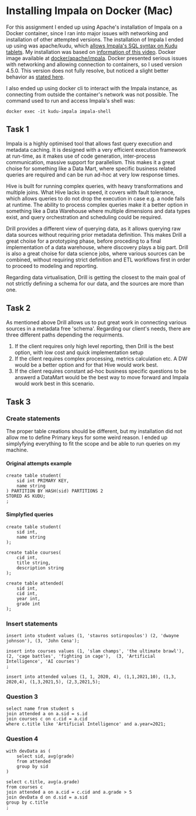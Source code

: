 # Installing Impala on Docker (Mac)

For this assignment I ended up using Apache's installation of Impala on a Docker container, since I ran into major issues with networking and installation of other attempted versions. The installation of Impala I ended up using was apache/kudu, which [allows Impala's SQL syntax on Kudu tablets](https://docs.cloudera.com/documentation/enterprise/6/6.3/topics/kudu_impala.html). My installation was based on [information of this video](https://www.youtube.com/watch?v=CyjarHWEw8k&ab_channel=TechGranth). Docker image available at [docker/apache/impala](https://hub.docker.com/r/apache/impala). Docker presented serious issues with networking and allowing connection to containers, so I used version 4.5.0. This version does not fully resolve, but noticed a slight better behavior as [stated here](https://github.com/docker/for-win/issues/8861). 

I also ended up using docker cli to interact with the Impala instance, as connecting from outside the container's network was not possible. The command used to run and access Impala's shell was:

```
docker exec -it kudu-impala impala-shell
```



## Task 1

Impala is a highly optimised tool that allows fast query execution and metadata caching. It is designed with a very efficient execution framework at run-time, as it makes use of code generation, inter-process communication, massive support for parallelism. This makes it a great choise for something like a Data Mart, where specific business related queries are required and can be run ad-hoc at very low response times.

Hive is built for running complex queries, with heavy transformations and multiple joins. What Hive lacks in speed, it covers with fault tolerance, which allows queries to do not drop the execution in case e.g. a node fails at runtime. The ability to process complex queries make it a better option in something like a Data Warehouse where multiple dimensions and data types exist, and query orchestration and scheduling could be required.

Drill provides a different view of querying data, as it allows querying raw data sources without requiring prior metadata definition. This makes Drill a great choise for a prototyping phase, before proceding to a final implementation of a data warehouse, where discovery plays a big part. Drill is also a great choise for data science jobs, where various sources can be combined, without requiring strict definition and ETL workflows first in order to proceed to modeling and reporting.

Regarding data virtualisation, Drill is getting the closest to the main goal of not strictly defining a schema for our data, and the sources are more than one.

## Task 2

As mentioned above Drill allows us to put great work in connecting various sources in a metadata free 'schema'. Regarding our client's needs, there are three different paths depending the requirments.
1) If the client requires only high level reporting, then Drill is the best option, with low cost and quick implementation setup
2) If the client requires complex processing, metrics calculation etc. A DW would be a better option and for that Hive would work best.
3) If the client requires constant ad-hoc business specific questions to be answerd a DataMart would be the best way to move forward and Impala would work best in this scenario.



## Task 3

### Create statements

The proper table creations should be different, but my installation did not allow me to define Primary keys for some weird reason. I ended up simplyfying everything to fit the scope and be able to run queries on my machine. 

#### Original attempts example
```
create table student(
    sid int PRIMARY KEY,
    name string
) PARTITION BY HASH(sid) PARTITIONS 2
STORED AS KUDU;
;
```

#### Simplyfied queries

```
create table student(
    sid int,
    name string
);

create table courses(
    cid int,
    title string,
    description string
);

create table attended(
    sid int,
    cid int,
    year int,
    grade int
);
```

### Insert statements

```
insert into student values (1, 'stavros sotiropoulos') (2, 'dwayne johnson'), (3, 'John Cena');

insert into courses values (1, 'slam champs', 'the ultimate brawl'), (2, 'cage battles', 'fighting in cage'),  (3, 'Artificial Intelligence', 'AI courses')
;

insert into attended values (1, 1, 2020, 4), (1,1,2021,10), (1,3, 2020,4), (1,3,2021,5), (2,3,2021,5);
```


### Question 3
```
select name from student s
join attended a on a.sid = s.id
join courses c on c.cid = a.cid
where c.title like 'Artificial Intelligence' and a.year=2021;
```

### Question 4
```
with devData as (
    select sid, avg(grade)
    from attended 
    group by sid
)

select c.title, avg(a.grade)
from courses c
join attended a on a.cid = c.cid and a.grade > 5
join devData d on d.sid = a.sid
group by c.title
;
```
